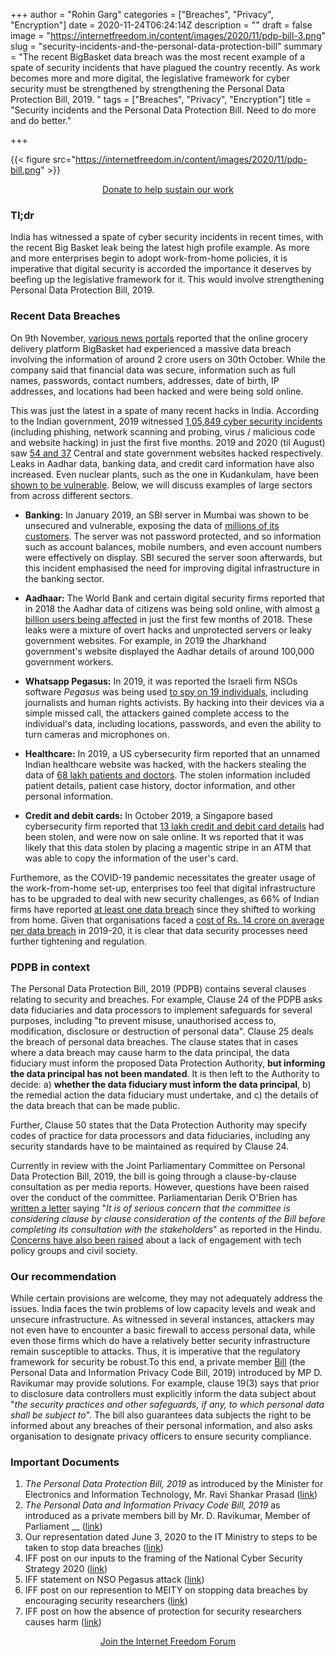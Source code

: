 +++
author = "Rohin Garg"
categories = ["Breaches", "Privacy", "Encryption"]
date = 2020-11-24T06:24:14Z
description = ""
draft = false
image = "https://internetfreedom.in/content/images/2020/11/pdp-bill-3.png"
slug = "security-incidents-and-the-personal-data-protection-bill"
summary = "The recent BigBasket data breach was the most recent example of a spate of security incidents that have plagued the country recently. As work becomes more and more digital, the legislative framework for cyber security must be strengthened by strengthening the Personal Data Protection Bill, 2019. "
tags = ["Breaches", "Privacy", "Encryption"]
title = "Security incidents and the Personal Data Protection Bill. Need to do more and do better."

+++


{{< figure src="https://internetfreedom.in/content/images/2020/11/pdp-bill.png" >}}

<div style="text-align:center;">
    <a href="https://internetfreedom.in/donate/" class="button">Donate to help sustain our work</a>
</div>

### Tl;dr

India has witnessed a spate of cyber security incidents in recent times, with the recent Big Basket leak being the latest high profile example. As more and more enterprises begin to adopt work-from-home policies, it is imperative that digital security is accorded the importance it deserves by beefing up the legislative framework for it. This would involve strengthening Personal Data Protection Bill, 2019.

### Recent Data Breaches

On 9th November, [various news portals](https://www.indiatoday.in/technology/news/story/bigbasket-data-of-over-2-crore-users-leaked-now-on-sale-in-dark-web-1739084-2020-11-08) reported that the  online grocery delivery platform BigBasket had experienced a massive data breach involving the information of around 2 crore users on 30th October. While the company said that financial data was secure, information such as full names, passwords, contact numbers, addresses, date of birth, IP addresses, and locations had been hacked and were being sold online.

This was just the latest in a spate of many recent hacks in India. According to the Indian government, 2019 witnessed [1,05,849 cyber security incidents](http://loksabhaph.nic.in/Questions/QResult15.aspx?qref=2148&lsno=17) (including phishing, network scanning and probing, virus / malicious code and website hacking) in just the first five months. 2019 and 2020 (til August) saw [54 and 37](http://loksabhaph.nic.in/Questions/QResult15.aspx?qref=17299&lsno=17) Central and state government websites hacked respectively. Leaks in Aadhar data, banking data, and credit card information have also increased. Even nuclear plants, such as the one in Kudankulam, have been [shown to be vulnerable](https://scroll.in/article/943954/what-happened-when-the-kudankulam-nuclear-plant-was-hacked-and-what-real-danger-did-it-pose). Below, we will discuss examples of large sectors from across different sectors.

* **Banking:** In January 2019, an SBI server in Mumbai was shown to be unsecured and vulnerable, exposing the data of [millions of its customers](https://techcrunch.com/2019/01/30/state-bank-india-data-leak/). The server was not password protected, and so information such as account balances, mobile numbers, and even account numbers were effectively on display. SBI secured the server soon afterwards, but this incident emphasised the need for improving digital infrastructure in the banking sector.



* **Aadhaar:** The World Bank and certain digital security firms reported that in 2018 the Aadhar data of citizens was being sold online, with almost [a billion users being affected](https://www.thehindubusinessline.com/news/1-bn-records-compromised-in-aadhaar-breach-since-january-gemalto/article25224758.ece) in just the first few months of 2018. These leaks were a mixture of overt hacks and unprotected servers or leaky government websites. For example, in 2019 the Jharkhand government's website displayed the Aadhar details of around 100,000 government workers.



* **Whatsapp Pegasus:** In 2019, it was reported the Israeli firm NSOs software _Pegasus_ was being used [to spy on 19 individuals](https://www.thequint.com/explainers/pegasus-spyware-attack-and-affected-phones-explained), including journalists and human rights activists. By hacking into their devices via a simple missed call, the attackers gained complete access to the individual's data, including locations, passwords, and even the ability to turn cameras and microphones on.



* **Healthcare:** In 2019, a US cybersecurity firm reported that an unnamed Indian healthcare website was hacked, with the hackers stealing the data of [68 lakh patients and doctors](https://www.indiatoday.in/crime/story/hackers-attack-indian-healthcare-website-steal-68-lakh-records-1590345-2019-08-22). The stolen information included patient details, patient case history, doctor information, and other personal information.



* **Credit and debit cards:** In October 2019, a Singapore based cybersecurity firm reported that [13 lakh credit and debit card details](https://economictimes.indiatimes.com/news/economy/finance/rbi-asks-indian-banks-to-probe-alleged-data-leak-of-1-3-million-cards/articleshow/71837356.cms?from=mdr) had been stolen, and were now on sale online. It ws reported that it was likely that this data stolen by placing a magentic stripe in an ATM that was able to copy the information of the user's card.

Furthemore, as the COVID-19 pandemic necessitates the greater usage of the work-from-home set-up, enterprises too feel that digital infrastructure has to be upgraded to deal with new security challenges, as 66% of Indian firms have reported [at least one data breach](https://www.thehindu.com/sci-tech/technology/about-66-indian-companies-faced-data-breaches-survey-finds/article32429823.ece) since they shifted to working from home. Given that organisations faced a [cost of Rs. 14 crore on average per data breach](https://www.financialexpress.com/industry/technology/organisations-in-india-lost-rs-14-cr-on-average-to-data-breaches-in-august-19-april-20-ibm/2038497/) in 2019-20, it is clear that data security processes need further tightening and regulation.

### PDPB in context

The Personal Data Protection Bill, 2019 (PDPB) contains several clauses relating to security and breaches. For example, Clause 24 of the PDPB asks data fiduciaries and data processors to implement safeguards for several purposes, including "to prevent misuse, unauthorised access to, modification, disclosure or destruction of personal data". Clause 25 deals the breach of personal data breaches. The clause states that in cases where a data breach may cause harm to the data principal, the data fiduciary must inform the proposed Data Protection Authority, **but informing the data principal has not been mandated**. It is then left to the Authority to decide: a) **whether the data fiduciary must inform the data principal**, b) the remedial action the data fiduciary must undertake, and c) the details of the data breach that can be made public.

Further, Clause 50 states that the Data Protection Authority may specify codes of practice for data processors and data fiduciaries, including any security standards have to be maintained as required by Clause 24.

Currently in review with the Joint Parliamentary Committee on Personal Data Protection Bill, 2019, the bill is going through a clause-by-clause consultation as per media reports. However, questions have been raised over the conduct of the committee. Parliamentarian Derik O'Brien has [written a letter](https://www.thehindu.com/news/national/derek-o-brien-raises-concern-about-conduct-of-jpc-on-data-protection-bill/article33061937.ece) saying "_It is_  _of serious concern that the committee is considering clause by clause consideration of the contents of the Bill before completing its consultation with the stakeholders_" as reported in the Hindu. [Concerns have also been raised](https://inc42.com/buzz/tech-policy-groups-seek-wider-consultation-on-data-protection-bill/) about a lack of engagement with tech policy groups and civil society.

### Our recommendation

While certain provisions are welcome, they may not adequately address the issues. India faces the twin problems of low capacity levels and weak and unsecure infrastructure. As witnessed in several instances, attackers may not even have to encounter a basic firewall to access personal data, while even those firms which do have a relatively better security infrastructure remain susceptible to attacks. Thus, it is imperative that the regulatory framework for security be robust.To this end, a private member [Bill](https://drive.google.com/file/d/1DReq96e-FLsSoKUvK94_-VCtu2Y1PE97/view) (the Personal Data and Information Privacy Code Bill, 2019) introduced by MP D. Ravikumar may provide solutions. For example, clause 19(3) says that prior to disclosure data controllers must explicitly inform the data subject about "_the security practices and other safeguards, if any, to which personal data shall be subject to_". The bill also guarantees data subjects the right to be informed about any breaches of their personal information, and also asks organisation to designate privacy officers to ensure security compliance.

### Important Documents

1. _The Personal Data Protection Bill, 2019_ as introduced by the Minister for Electronics and Information Technology, Mr. Ravi Shankar Prasad ([link](https://www.prsindia.org/sites/default/files/bill_files/Personal%20Data%20Protection%20Bill%2C%202019.pdf))
2. _The_  _Personal Data and Information Privacy Code Bill, 2019_ as introduced as a private members bill by Mr. D. Ravikumar, Member of Parliament __ ([link](https://drive.google.com/file/d/1DReq96e-FLsSoKUvK94_-VCtu2Y1PE97/view))
3. Our representation dated June 3, 2020 to the  IT Ministry to steps to be taken to stop data breaches ([link](https://internetfreedom.in/its-time-to-stop-data-breaches-and-security-vulnerabilities-we-write-to-the-it-ministry/))
4. IFF post on our inputs to the framing of the National Cyber Security Strategy 2020 ([link](https://internetfreedom.in/a-cyber-secure-india-starts-with-securing-indians/))
5. IFF statement on NSO Pegasus attack ([link](https://internetfreedom.in/statement-scary-disclosures-on-use-of-nso-spyware-in-india-signal-a-need-for-urgent-remedy/))
6. IFF post on our represention to MEITY on stopping data breaches by encouraging security researchers ([link](https://internetfreedom.in/its-time-to-stop-data-breaches-and-security-vulnerabilities-we-write-to-the-it-ministry/))
7. IFF post on how the absence of protection for security researchers causes harm ([link](https://internetfreedom.in/security-researchers-need-legislative-protection-from-vexatious-lawsuits/))

<div style="text-align:center;">
    <a href="https://forum.internetfreedom.in/" class="button">Join the Internet Freedom Forum</a>
</div>


